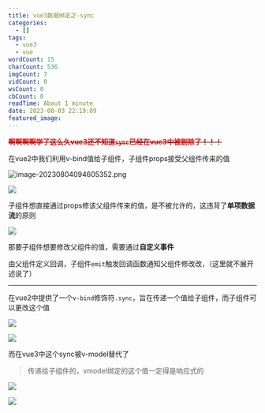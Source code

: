 ```yaml
---
title: vue3数据绑定之-sync
categories:
  - []
tags:
  - vue3
  - vue
wordCount: 15
charCount: 536
imgCount: 7
vidCount: 0
wsCount: 0
cbCount: 0
readTime: About 1 minute
date: 2023-08-03 22:19:09
featured_image:
---
```




~~**<font color=red>啊啊啊啊学了这么久vue3还不知道`sync`已经在vue3中被剔除了！！！</font>**~~



在vue2中我们利用v-bind值给子组件，子组件props接受父组件传来的值

![image-20230804094605352.png](https://s2.loli.net/2023/08/04/seqYNjUDltL2Avd.png)

![](https://s2.loli.net/2023/08/04/Quritsa3AmvLZH1.png)

子组件想直接通过props修该父组件传来的值，是不被允许的，这违背了**单项数据流**的原则

![](https://s2.loli.net/2023/08/04/bFmpQ6fGHYwAIrn.png)





那要子组件想要修改父组件的值，需要通过**自定义事件**

由父组件定义回调，子组件`emit`触发回调函数通知父组件修改改，（这里就不展开述说了）

-----

在vue2中提供了一个`v-bind`修饰符`.sync`，旨在传递一个值给子组件，而子组件可以更改这个值

![](https://s2.loli.net/2023/08/04/SQyuDWsB5ZbaLP6.png)

![](https://s2.loli.net/2023/08/04/P4WCG5B71k9q6cR.gif)



而在vue3中这个sync被v-model替代了

> 传递给子组件的，vmodel绑定的这个值一定得是响应式的

![](https://s2.loli.net/2023/08/04/tegdIJlGUPpxYmV.png)

![](https://s2.loli.net/2023/08/04/yoMnjfHrslQcXFv.gif)

